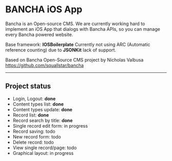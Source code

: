 # BANCHA iOS App

Bancha is an Open-source CMS. We are currently working hard to implement an iOS App that dialogs with Bancha APIs, so you can manage every Bancha powered website.

Base framework: **IOSBoilerplate**
Currently not using ARC (Automatic reference counting) due to **JSONKit** lack of support.

Based on Bancha Open-Source CMS project by Nicholas Valbusa
https://github.com/squallstar/bancha


--------------
Project status
--------------

- Login, Logout: **done**
- Content types list: **done**
- Content types update: **done**
- Record list: **done**
- Record search by title: **done**
- Single record edit form: in progress
- Record saving: todo
- New record form: todo
- Delete record: todo
- View single record/page: todo
- Graphical layout: in progress